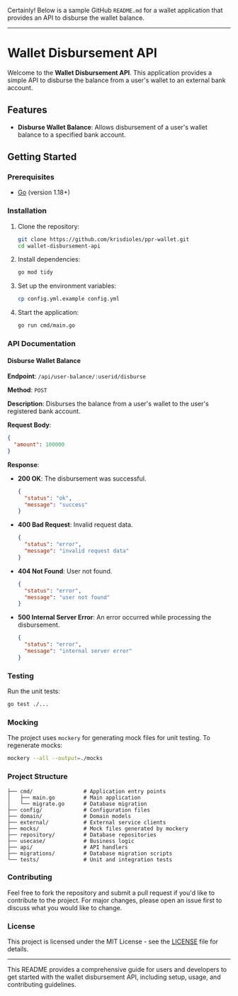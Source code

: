 Certainly! Below is a sample GitHub `README.md` for a wallet application that provides an API to disburse the wallet balance.

---

# Wallet Disbursement API

Welcome to the **Wallet Disbursement API**. This application provides a simple API to disburse the balance from a user's wallet to an external bank account.

## Features

- **Disburse Wallet Balance**: Allows disbursement of a user's wallet balance to a specified bank account.

## Getting Started

### Prerequisites

- [Go](https://golang.org/dl/) (version 1.18+)

### Installation

1. Clone the repository:

   ```bash
   git clone https://github.com/krisdioles/ppr-wallet.git
   cd wallet-disbursement-api
   ```

2. Install dependencies:

   ```bash
   go mod tidy
   ```

3. Set up the environment variables:
   ```sh
   cp config.yml.example config.yml
   ```

4. Start the application:

   ```bash
   go run cmd/main.go
   ```

### API Documentation

#### Disburse Wallet Balance

**Endpoint**: `/api/user-balance/:userid/disburse`

**Method**: `POST`

**Description**: Disburses the balance from a user's wallet to the user's registered bank account.

**Request Body**:

```json
{
  "amount": 100000
}
```

**Response**:

- **200 OK**: The disbursement was successful.

  ```json
  {
    "status": "ok",
    "message": "success"
  }
  ```

- **400 Bad Request**: Invalid request data.

  ```json
  {
    "status": "error",
    "message": "invalid request data"
  }
  ```

- **404 Not Found**: User not found.

  ```json
  {
    "status": "error",
    "message": "user not found"
  }
  ```

- **500 Internal Server Error**: An error occurred while processing the disbursement.

  ```json
  {
    "status": "error",
    "message": "internal server error"
  }
  ```

### Testing

Run the unit tests:

```bash
go test ./...
```

### Mocking

The project uses `mockery` for generating mock files for unit testing. To regenerate mocks:

```bash
mockery --all --output=./mocks
```

### Project Structure

```plaintext
├── cmd/                # Application entry points
│   ├── main.go         # Main application
│   └── migrate.go      # Database migration
├── config/             # Configuration files
├── domain/             # Domain models
├── external/           # External service clients
├── mocks/              # Mock files generated by mockery
├── repository/         # Database repositories
├── usecase/            # Business logic
├── api/                # API handlers
├── migrations/         # Database migration scripts
└── tests/              # Unit and integration tests
```

### Contributing

Feel free to fork the repository and submit a pull request if you'd like to contribute to the project. For major changes, please open an issue first to discuss what you would like to change.

### License

This project is licensed under the MIT License - see the [LICENSE](LICENSE) file for details.

---

This README provides a comprehensive guide for users and developers to get started with the wallet disbursement API, including setup, usage, and contributing guidelines.